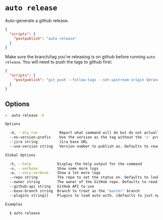 # `auto release`

Auto-generate a github release.

```json
{
  "scripts": {
    "postpublish": "auto release"
  }
}
```

Make sure the branch/tag you're releasing is on github before running `auto release`.
You will need to push the tags to github first:

```json
{
  "scripts": {
    "postpublish": "git push --follow-tags --set-upstream origin $branch && auto release"
  }
}
```

## Options

```bash
>  auto release -h

Options

  -d, --dry-run          Report what command will do but do not actually do anything
  --no-version-prefix    Use the version as the tag without the 'v' prefix
  --jira string          Jira base URL
  --use-version string   Version number to publish as. Defaults to reading from the package definition for the platform.

Global Options

  -h, --help            Display the help output for the command
  -v, --verbose         Show some more logs
  -w, --very-verbose    Show a lot more logs
  --repo string         The repo to set the status on. Defaults to looking in the package definition for the platform
  --owner string        The owner of the GitHub repo. Defaults to reading from the package definition for the platform
  --github-api string   GitHub API to use
  --base-branch string  Branch to treat as the "master" branch
  --plugins string[]    Plugins to load auto with. (defaults to just npm)

Examples

  $ auto release
```
